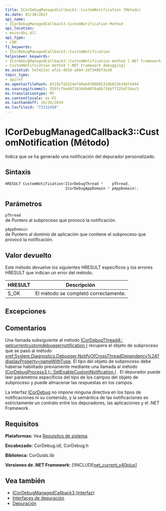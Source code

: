 ```yaml
---
title: ICorDebugManagedCallback3::CustomNotification (Método)
ms.date: 03/30/2017
api_name:
- ICorDebugManagedCallback3.CustomNotification Method
api_location:
- mscordbi.dll
api_type:
- COM
f1_keywords:
- ICorDebugManagedCallback3::CustomNotification
helpviewer_keywords:
- ICorDebugManagedCallback3::CustomNotification method [.NET Framework debugging]
- CustomNotification method [.NET Framework debugging]
ms.assetid: 5e5422ac-afa1-403d-a894-2d7348673e38
topic_type:
- apiref
ms.openlocfilehash: 83192fd2d24e740ab470988531db823b34df4494
ms.sourcegitcommit: 559fcfbe4871636494870a8b716bf7325df34ac5
ms.translationtype: MT
ms.contentlocale: es-ES
ms.lasthandoff: 10/30/2019
ms.locfileid: "73131438"
---
```

# <a name="icordebugmanagedcallback3customnotification-method"></a>ICorDebugManagedCallback3::CustomNotification (Método)
Indica que se ha generado una notificación del depurador personalizado.  
  
## <a name="syntax"></a>Sintaxis  
  
```cpp  
HRESULT CustomNotification(ICorDebugThread *    pThread,  
                           ICorDebugAppDomain * pAppDomain);  
```  
  
## <a name="parameters"></a>Parámetros  
 `pThread`  
 de Puntero al subproceso que provocó la notificación.  
  
 `pAppDomain`  
 de Puntero al dominio de aplicación que contiene el subproceso que provocó la notificación.  
  
## <a name="return-value"></a>Valor devuelto  
 Este método devuelve los siguientes HRESULT específicos y los errores HRESULT que indican un error del método.  
  
|HRESULT|Descripción|  
|-------------|-----------------|  
|S_OK|El método se completó correctamente.|  
  
## <a name="exceptions"></a>Excepciones  
  
## <a name="remarks"></a>Comentarios  
 Una llamada subsiguiente al método [ICorDebugThread4:: getcurrentcustomdebuggernotification (](../../../../docs/framework/unmanaged-api/debugging/icordebugthread4-getcurrentcustomdebuggernotification-method.md) recupera el objeto de subproceso que se pasó al método <xref:System.Diagnostics.Debugger.NotifyOfCrossThreadDependency%2A?displayProperty=nameWithType>. El tipo del objeto de subproceso debe haberse habilitado previamente mediante una llamada al método [ICorDebugProcess3 (:: SetEnableCustomNotification (](../../../../docs/framework/unmanaged-api/debugging/icordebugprocess3-setenablecustomnotification-method.md) . El depurador puede leer parámetros específicos del tipo de los campos del objeto de subproceso y puede almacenar las respuestas en los campos.  
  
 La interfaz [ICorDebug](../../../../docs/framework/unmanaged-api/debugging/icordebug-interface.md) no impone ninguna directiva en los tipos de notificaciones ni su contenido, y la semántica de las notificaciones es estrictamente un contrato entre los depuradores, las aplicaciones y el .NET Framework.  
  
## <a name="requirements"></a>Requisitos  
 **Plataformas:** Vea [Requisitos de sistema](../../../../docs/framework/get-started/system-requirements.md).  
  
 **Encabezado:** CorDebug.idl, CorDebug.h  
  
 **Biblioteca:** CorGuids.lib  
  
 **Versiones de .NET Framework:** [!INCLUDE[net_current_v40plus](../../../../includes/net-current-v40plus-md.md)]  
  
## <a name="see-also"></a>Vea también

- [ICorDebugManagedCallback3 (interfaz)](../../../../docs/framework/unmanaged-api/debugging/icordebugmanagedcallback3-interface.md)
- [Interfaces de depuración](../../../../docs/framework/unmanaged-api/debugging/debugging-interfaces.md)
- [Depuración](../../../../docs/framework/unmanaged-api/debugging/index.md)
